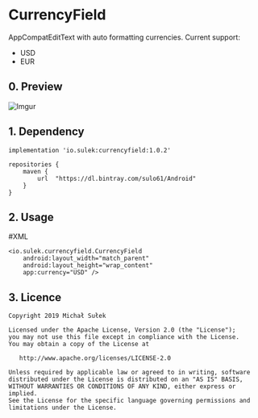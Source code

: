 # CurrencyField
AppCompatEditText with auto formatting currencies. 
Current support:
- USD
- EUR

## 0. Preview
![Imgur](https://i.imgur.com/zKtBOIi.gif)

## 1. Dependency
```
implementation 'io.sulek:currencyfield:1.0.2'
```
```
repositories {
    maven {
        url  "https://dl.bintray.com/sulo61/Android"
    }
}
```

## 2. Usage
#XML
```
<io.sulek.currencyfield.CurrencyField
    android:layout_width="match_parent"
    android:layout_height="wrap_content"
    app:currency="USD" />
```

## 3. Licence

```
Copyright 2019 Michał Sułek

Licensed under the Apache License, Version 2.0 (the "License");
you may not use this file except in compliance with the License.
You may obtain a copy of the License at

   http://www.apache.org/licenses/LICENSE-2.0

Unless required by applicable law or agreed to in writing, software
distributed under the License is distributed on an "AS IS" BASIS,
WITHOUT WARRANTIES OR CONDITIONS OF ANY KIND, either express or implied.
See the License for the specific language governing permissions and
limitations under the License.
```